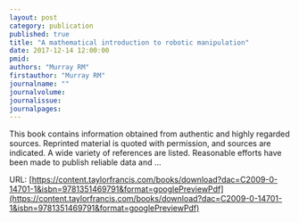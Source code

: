 ```yaml
---
layout: post
category: publication
published: true
title: "A mathematical introduction to robotic manipulation"
date: 2017-12-14 12:00:00
pmid: 
authors: "Murray RM"
firstauthor: "Murray RM"
journalname: ""
journalvolume: 
journalissue: 
journalpages: 
---
```


This book contains information obtained from authentic and highly regarded sources. Reprinted material is quoted with permission, and sources are indicated. A wide variety of references are listed. Reasonable efforts have been made to publish reliable data and …

URL: [https://content.taylorfrancis.com/books/download?dac=C2009-0-14701-1&isbn=9781351469791&format=googlePreviewPdf](https://content.taylorfrancis.com/books/download?dac=C2009-0-14701-1&isbn=9781351469791&format=googlePreviewPdf)
